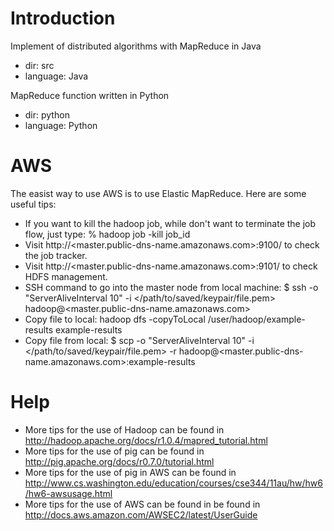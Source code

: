 Introduction
============

Implement of distributed algorithms with MapReduce in Java
- dir: src
- language: Java

MapReduce function written in Python
- dir: python
- language: Python

AWS
===
The easist way to use AWS is to use Elastic MapReduce. Here are some useful tips:
- If you want to kill the hadoop job, while don't want to terminate the job flow, just type:
% hadoop job -kill job_id
- Visit http://\<master.public-dns-name.amazonaws.com\>:9100/ to check the job tracker.
- Visit http://\<master.public-dns-name.amazonaws.com\>:9101/ to check HDFS management.
- SSH command to go into the master node from local machine: 
$ ssh -o "ServerAliveInterval 10" -i \</path/to/saved/keypair/file.pem\> hadoop@\<master.public-dns-name.amazonaws.com\>
- Copy file to local: hadoop dfs -copyToLocal /user/hadoop/example-results example-results
- Copy file from local: $ scp -o "ServerAliveInterval 10" -i \</path/to/saved/keypair/file.pem\> -r hadoop@\<master.public-dns-name.amazonaws.com\>:example-results 

Help
====
- More tips for the use of Hadoop can be found in http://hadoop.apache.org/docs/r1.0.4/mapred_tutorial.html
- More tips for the use of pig can be found in http://pig.apache.org/docs/r0.7.0/tutorial.html
- More tips for the use of pig in AWS can be found in http://www.cs.washington.edu/education/courses/cse344/11au/hw/hw6/hw6-awsusage.html
- More tips for the use of AWS can be found in be found in http://docs.aws.amazon.com/AWSEC2/latest/UserGuide


